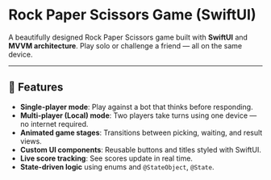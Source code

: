 # Rock Paper Scissors Game (SwiftUI)

A beautifully designed Rock Paper Scissors game built with **SwiftUI** and **MVVM architecture**. Play solo or challenge a friend — all on the same device.

---

## 🚀 Features

- **Single-player mode**: Play against a bot that thinks before responding.
- **Multi-player (Local) mode**: Two players take turns using one device — no internet required.
- **Animated game stages**: Transitions between picking, waiting, and result views.
- **Custom UI components**: Reusable buttons and titles styled with SwiftUI.
- **Live score tracking**: See scores update in real time.
- **State-driven logic** using enums and `@StateObject`, `@State`.
